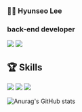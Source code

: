 ### 👩🏻 Hyunseo Lee  

 ### back-end developer



<a href="" target=""><img src="https://img.shields.io/badge/Notion-000000?style=flat-square&logo=Notion&logoColor=FFFFFF"/></a>
<a href=""><img src="https://img.shields.io/badge/gustj1109@naver.com-EA4335?style=flat-square&logo=Gmail&logoColor=FFFFFF"/></a>

<!--a href="버튼을 눌렀을 때 이동할 링크" target="_blank"><img src="https://img.shields.io/badge/뱃지레이블-배경색?style=뱃지모양&logo=로고&logoColor=로고색상"/></a-->
<!--https://www.notion.so/Hyunseo-Lee-e3103b53ee0c46f6bcd794b5fdb25091 -->

<!--참고 url:  https://80000coding.oopy.io/865f4b2a-5198-49e8-a173-0f893a4fed45 -->



## 🏆 Skills
<!--https://simpleicons.org/?q=C --> 

<img src="https://img.shields.io/badge/JAVA-007396?style=flat-square&logo=Java&logoColor=FFFFFF"/> <img src="https://img.shields.io/badge/C++-00599C?style=flat-square&logo=C++&logoColor=FFFFFF"/> <img src="https://img.shields.io/badge/HTML5-0AC18E?style=flat-square&logo=HTML5&logoColor=FFFFFF"/>

![Anurag's GitHub stats](https://github-readme-stats.vercel.app/api?username=hyunseoLee&show_icons=true&theme=tokyonight)


<!--
**hyunseoLee/hyunseoLee** is a ✨ _special_ ✨ repository because its `README.md` (this file) appears on your GitHub profile.

Here are some ideas to get you started:

- 🔭 I’m currently working on ...
- 🌱 I’m currently learning ...
- 👯 I’m looking to collaborate on ...
- 🤔 I’m looking for help with ...
- 💬 Ask me about ...
- 📫 How to reach me: ...
- 😄 Pronouns: ...
- ⚡ Fun fact: ...
-->

